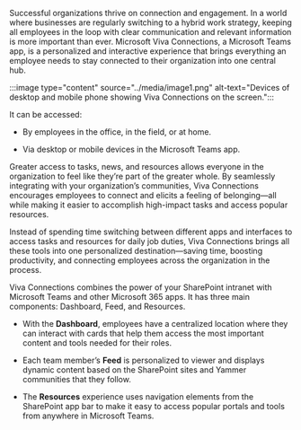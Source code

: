 Successful organizations thrive on connection and engagement. In a world
where businesses are regularly switching to a hybrid work strategy,
keeping all employees in the loop with clear communication and relevant
information is more important than ever. Microsoft Viva Connections, a
Microsoft Teams app, is a personalized and interactive experience that
brings everything an employee needs to stay connected to their
organization into one central hub.


:::image type="content" source="../media/image1.png" alt-text="Devices of desktop and mobile phone showing Viva Connections on the screen.":::

It can be accessed:

-   By employees in the office, in the field, or at home.

-   Via desktop or mobile devices in the Microsoft Teams app.

Greater access to tasks, news, and resources allows everyone in the
organization to feel like they’re part of the greater whole. By
seamlessly integrating with your organization’s communities, Viva
Connections encourages employees to connect and elicits a feeling of
belonging—all while making it easier to accomplish high-impact tasks and
access popular resources.

Instead of spending time switching between different apps and interfaces
to access tasks and resources for daily job duties, Viva Connections
brings all these tools into one personalized destination—saving time,
boosting productivity, and connecting employees across the organization
in the process.

Viva Connections combines the power of your SharePoint intranet with
Microsoft Teams and other Microsoft 365 apps. It has three main
components: Dashboard, Feed, and Resources.

-   With the **Dashboard**, employees have a centralized location where
    they can interact with cards that help them access the most
    important content and tools needed for their roles.

-   Each team member’s **Feed** is personalized to viewer and displays
    dynamic content based on the SharePoint sites and Yammer communities
    that they follow.

-   The **Resources** experience uses navigation elements from the
    SharePoint app bar to make it easy to access popular portals and
    tools from anywhere in Microsoft Teams.